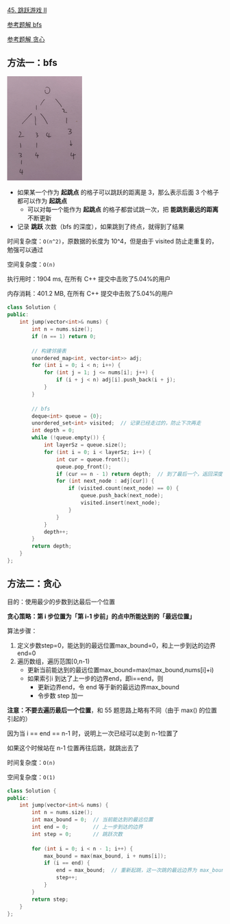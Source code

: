[45. 跳跃游戏 II](https://leetcode-cn.com/problems/jump-game-ii/)

[参考题解 bfs](https://leetcode-cn.com/problems/jump-game-ii/solution/xiang-jie-dp-tan-xin-shuang-zhi-zhen-jie-roh4/)

[参考题解 贪心](https://leetcode-cn.com/problems/jump-game-ii/solution/tan-xin-suan-fa-zhu-xing-jie-shi-python3-by-zhu_sh/)

## 方法一：bfs

<img src="../doc/45.png" alt="45" style="zoom:30%;" />

- 如果某一个作为 **起跳点** 的格子可以跳跃的距离是 3，那么表示后面 3 个格子都可以作为 **起跳点**
  - 可以对每一个能作为 **起跳点** 的格子都尝试跳一次，把 **能跳到最远的距离** 不断更新
- 记录 **跳跃** 次数（bfs 的深度），如果跳到了终点，就得到了结果

时间复杂度：`O(n^2)`，原数据的长度为 10^4，但是由于 visited 防止走重复的，勉强可以通过

空间复杂度：`O(n)`

执行用时：1904 ms, 在所有 C++ 提交中击败了5.04%的用户

内存消耗：401.2 MB, 在所有 C++ 提交中击败了5.04%的用户

```c++
class Solution {
public:
    int jump(vector<int>& nums) {
        int n = nums.size();
        if (n == 1) return 0;

        // 构建邻接表
        unordered_map<int, vector<int>> adj;
        for (int i = 0; i < n; i++) {
            for (int j = 1; j <= nums[i]; j++) {
                if (i + j < n) adj[i].push_back(i + j);
            }
        }

        // bfs
        deque<int> queue = {0};
        unordered_set<int> visited;  // 记录已经走过的，防止下次再走
        int depth = 0;
        while (!queue.empty()) {
            int layerSz = queue.size();
            for (int i = 0; i < layerSz; i++) {
                int cur = queue.front();
                queue.pop_front();
                if (cur == n - 1) return depth;  // 到了最后一个，返回深度
                for (int next_node : adj[cur]) {
                    if (visited.count(next_node) == 0) {
                        queue.push_back(next_node);
                        visited.insert(next_node);
                    }
                }
            }
            depth++;
        }
        return depth;
    }
};
```

## 方法二：贪心

目的：使用最少的步数到达最后一个位置

**贪心策略：第 i 步位置为「第 i-1 步前」的点中所能达到的「最远位置」**

算法步骤：

1. 定义步数step=0，能达到的最远位置max\_bound=0，和上一步到达的边界end=0
2. 遍历数组，遍历范围[0,n-1)
   - 更新当前能达到的最远位置max\_bound=max(max\_bound,nums[i]+i)
   - 如果索引i 到达了上一步的边界end，即i==end，则
     - 更新边界end，令 end 等于新的最远边界max\_bound
     - 令步数 step 加一

**注意：不要去遍历最后一个位置**，和 55 题思路上略有不同（由于 max() 的位置引起的）

因为当 i == end == n-1 时，说明上一次已经可以走到 n-1位置了

如果这个时候站在 n-1 位置再往后跳，就跳出去了

时间复杂度：`O(n)`

空间复杂度：`O(1)`

```c++
class Solution {
public:
    int jump(vector<int>& nums) {
        int n = nums.size();
        int max_bound = 0;  // 当前能达到的最远位置
        int end = 0;        // 上一步到达的边界
        int step = 0;       // 跳跃次数

        for (int i = 0; i < n - 1; i++) {
            max_bound = max(max_bound, i + nums[i]);
            if (i == end) {
                end = max_bound;  // 重新起跳，这一次跳的最远边界为 max_bound
                step++;
            }
        }
        return step;
    }
};
```

